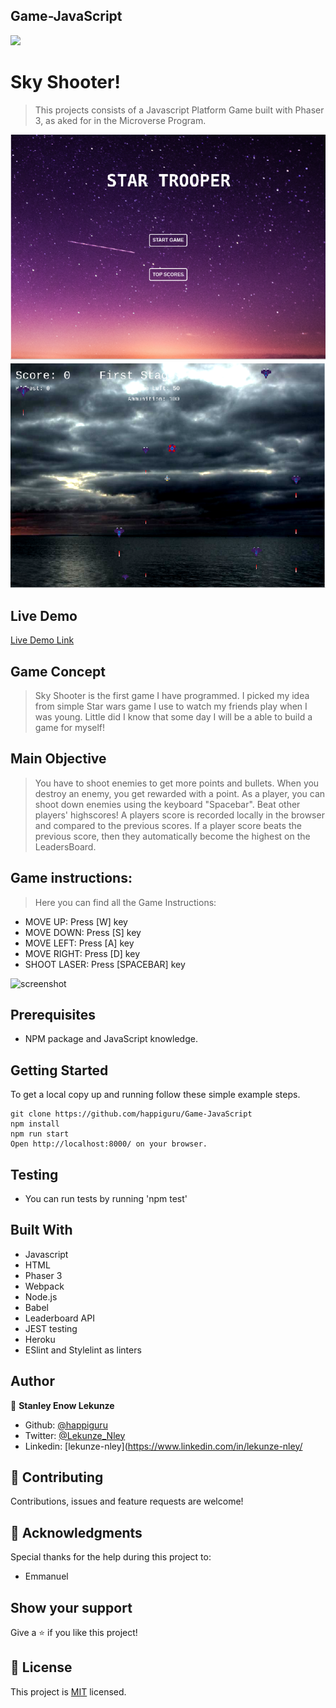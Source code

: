 ## Game-JavaScript
![](https://img.shields.io/badge/Microverse-blueviolet)


# Sky Shooter!

> This projects consists of a Javascript Platform Game built with Phaser 3, as aked for in the Microverse Program.

![screenshot](./g1.png)
![screenshot](./g2.png)

## Live Demo

[Live Demo Link](https://phaserskyshooter.herokuapp.com/)
## Game Concept

> Sky Shooter is the first game I have programmed. I picked my idea from simple Star wars game I use to watch my friends play when I was young. Little did I know that some day I will be a able to build a game for myself! 

## Main Objective

> You have to shoot enemies to get more points and bullets.
> When you destroy an enemy, you get rewarded with a point.
> As a player, you can shoot down enemies using the keyboard "Spacebar".
> Beat other players' highscores!
> A players score is recorded locally in the browser and compared to the previous scores.
> If a player score beats the previous score, then they automatically become the highest on the LeadersBoard.

## Game instructions:

> Here you can find all the Game Instructions:
- MOVE UP: Press [W] key
- MOVE DOWN: Press [S] key
- MOVE LEFT: Press [A] key
- MOVE RIGHT: Press [D] key
- SHOOT LASER: Press [SPACEBAR] key

![screenshot](./src/assets/img3.png)


## Prerequisites
- NPM package and JavaScript knowledge.

## Getting Started

To get a local copy up and running follow these simple example steps.

```
git clone https://github.com/happiguru/Game-JavaScript
npm install
npm run start
Open http://localhost:8000/ on your browser.
```
## Testing

- You can run tests by running 'npm test'

## Built With

- Javascript
- HTML
- Phaser 3
- Webpack
- Node.js
- Babel
- Leaderboard API
- JEST testing
- Heroku
- ESlint and Stylelint as linters

## Author


👤 **Stanley Enow Lekunze**

- Github: [@happiguru](https://github.com/happiguru)
- Twitter: [@Lekunze_Nley](https://twitter.com/Lekunze_Nley)
- Linkedin: [lekunze-nley](https://www.linkedin.com/in/lekunze-nley/

## 🤝 Contributing

Contributions, issues and feature requests are welcome!

## 🤝 Acknowledgments

Special thanks for the help during this project to: 

- Emmanuel

## Show your support

Give a ⭐️ if you like this project!

## 📝 License

This project is [MIT](https://github.com/happiguru/Game-JavaScript/blob/4bf5acfdd1b9df7bdc841b1665f9864a6dd6b88d/LICENSE) licensed.
